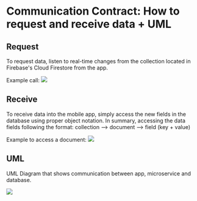 # Communication Contract: How to request and receive data + UML

## Request
To request data, listen to real-time changes from the collection located in Firebase's Cloud Firestore from the app. 
    
Example call:
<img src= "https://i.imgur.com/KkK1jK7.png)"><br>


## Receive
To receive data into the mobile app, simply access the new fields in the database using proper object notation.
In summary, accessing the data fields following the format: 
collection --> document --> field (key + value)

Example to access a document: 
<img src= "https://i.imgur.com/Eyz1ujQ.png)"><br>

## UML
UML Diagram that shows communication between app, microservice and database.

<img src= "https://i.imgur.com/JG09Ult.png)"><br>

